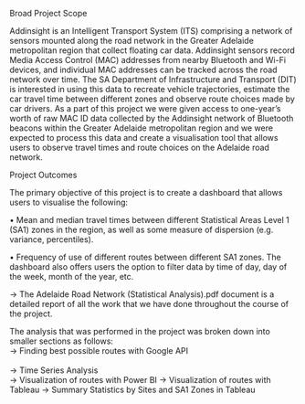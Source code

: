 Broad Project Scope

Addinsight is an Intelligent Transport System (ITS) comprising a network of sensors mounted along the road network in the Greater Adelaide metropolitan region that collect floating car data. Addinsight sensors record Media Access Control (MAC) addresses from nearby Bluetooth and Wi-Fi devices, and individual MAC addresses can be tracked across the road network over time. The SA Department of Infrastructure and Transport (DIT) is interested in using this data to recreate vehicle trajectories, estimate the car travel time between different zones and observe route choices made by car drivers.
As a part of this project we were given access to one-year’s worth of raw MAC ID data collected by the Addinsight network of Bluetooth beacons within the Greater Adelaide metropolitan region and we were expected to process this data and create a visualisation tool that allows users to observe travel times and route choices on the Adelaide road network.

Project Outcomes

The primary objective of this project is to create a dashboard that allows users to visualise the following:

•	Mean and median travel times between different Statistical Areas Level 1 (SA1) zones in the region, as well as some measure of dispersion (e.g. variance, percentiles).

•	Frequency of use of different routes between different SA1 zones. 
The dashboard also offers users the option to filter data by time of day, day of the week, month of the year, etc.

-> The Adelaide Road Network (Statistical Analysis).pdf document is a detailed report of all the work that we have done throughout the course of the project.

The analysis that was performed in the project was broken down into smaller sections as follows:
<br> -> Finding best possible routes with Google API </br>
<br> -> Time Series Analysis </br>
-> Visualization of routes with Power BI
-> Visualization of routes with Tableau
-> Summary Statistics by Sites and SA1 Zones in Tableau
